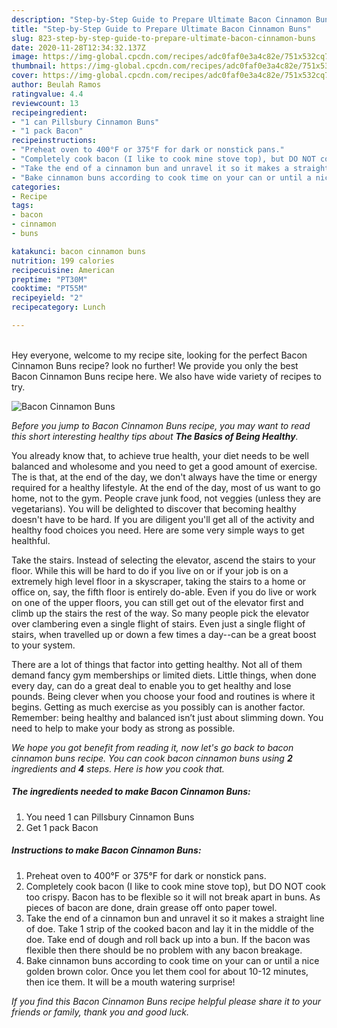 ```yaml
---
description: "Step-by-Step Guide to Prepare Ultimate Bacon Cinnamon Buns"
title: "Step-by-Step Guide to Prepare Ultimate Bacon Cinnamon Buns"
slug: 823-step-by-step-guide-to-prepare-ultimate-bacon-cinnamon-buns
date: 2020-11-28T12:34:32.137Z
image: https://img-global.cpcdn.com/recipes/adc0faf0e3a4c82e/751x532cq70/bacon-cinnamon-buns-recipe-main-photo.jpg
thumbnail: https://img-global.cpcdn.com/recipes/adc0faf0e3a4c82e/751x532cq70/bacon-cinnamon-buns-recipe-main-photo.jpg
cover: https://img-global.cpcdn.com/recipes/adc0faf0e3a4c82e/751x532cq70/bacon-cinnamon-buns-recipe-main-photo.jpg
author: Beulah Ramos
ratingvalue: 4.4
reviewcount: 13
recipeingredient:
- "1 can Pillsbury Cinnamon Buns"
- "1 pack Bacon"
recipeinstructions:
- "Preheat oven to 400°F or 375°F for dark or nonstick pans."
- "Completely cook bacon (I like to cook mine stove top), but DO NOT cook too crispy. Bacon has to be flexible so it will not break apart in buns. As pieces of bacon are done, drain grease off onto paper towel."
- "Take the end of a cinnamon bun and unravel it so it makes a straight line of doe. Take 1 strip of the cooked bacon and lay it in the middle of the doe. Take end of dough and roll back up into a bun. If the bacon was flexible then there should be no problem with any bacon breakage."
- "Bake cinnamon buns according to cook time on your can or until a nice golden brown color. Once you let them cool for about 10-12 minutes, then ice them. It will be a mouth watering surprise!"
categories:
- Recipe
tags:
- bacon
- cinnamon
- buns

katakunci: bacon cinnamon buns 
nutrition: 199 calories
recipecuisine: American
preptime: "PT30M"
cooktime: "PT55M"
recipeyield: "2"
recipecategory: Lunch

---
```

<br>
Hey everyone, welcome to my recipe site, looking for the perfect Bacon Cinnamon Buns recipe? look no further! We provide you only the best Bacon Cinnamon Buns recipe here. We also have wide variety of recipes to try.
<br>


![Bacon Cinnamon Buns](https://img-global.cpcdn.com/recipes/adc0faf0e3a4c82e/751x532cq70/bacon-cinnamon-buns-recipe-main-photo.jpg)

<i>Before you jump to Bacon Cinnamon Buns recipe, you may want to read this short interesting healthy tips about <strong>The Basics of Being Healthy</strong>.</i>

You already know that, to achieve true health, your diet needs to be well balanced and wholesome and you need to get a good amount of exercise. The  is that, at the end of the day, we don't always have the time or energy required for a healthy lifestyle. At the end of the day, most of us want to go home, not to the gym. People crave junk food, not veggies (unless they are vegetarians). You will be delighted to discover that becoming healthy doesn't have to be hard. If you are diligent you'll get all of the activity and healthy food choices you need. Here are some very simple ways to get healthful.

Take the stairs. Instead of selecting the elevator, ascend the stairs to your floor. While this will be hard to do if you live on or if your job is on a extremely high level floor in a skyscraper, taking the stairs to a home or office on, say, the fifth floor is entirely do-able. Even if you do live or work on one of the upper floors, you can still get out of the elevator first and climb up the stairs the rest of the way. So many people pick the elevator over clambering even a single flight of stairs. Even just a single flight of stairs, when travelled up or down a few times a day--can be a great boost to your system. 

There are a lot of things that factor into getting healthy. Not all of them demand fancy gym memberships or limited diets. Little things, when done every day, can do a great deal to enable you to get healthy and lose pounds. Being clever when you choose your food and routines is where it begins. Getting as much exercise as you possibly can is another factor. Remember: being healthy and balanced isn’t just about slimming down. You need to help to make your body as strong as possible. 


<i>We hope you got benefit from reading it, now let's go back to bacon cinnamon buns recipe. You can cook bacon cinnamon buns using <strong>2</strong> ingredients and <strong>4</strong> steps. Here is how you cook that.
</i>

##### The ingredients needed to make Bacon Cinnamon Buns:

1. You need 1 can Pillsbury Cinnamon Buns
1. Get 1 pack Bacon


##### Instructions to make Bacon Cinnamon Buns:

1. Preheat oven to 400°F or 375°F for dark or nonstick pans.
1. Completely cook bacon (I like to cook mine stove top), but DO NOT cook too crispy. Bacon has to be flexible so it will not break apart in buns. As pieces of bacon are done, drain grease off onto paper towel.
1. Take the end of a cinnamon bun and unravel it so it makes a straight line of doe. Take 1 strip of the cooked bacon and lay it in the middle of the doe. Take end of dough and roll back up into a bun. If the bacon was flexible then there should be no problem with any bacon breakage.
1. Bake cinnamon buns according to cook time on your can or until a nice golden brown color. Once you let them cool for about 10-12 minutes, then ice them. It will be a mouth watering surprise!


<i>If you find this Bacon Cinnamon Buns recipe helpful please share it to your friends or family, thank you and good luck.</i>
